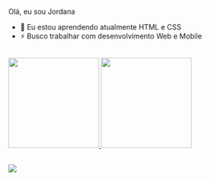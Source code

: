 Olá, eu sou Jordana
- 🌱 Eu estou aprendendo atualmente HTML e CSS 
- ⚡ Busco trabalhar com desenvolvimento Web e Mobile


##

 <div>
  <a href="https://github.com/Jordana-eng">
  <img height="180em" src="https://github-readme-stats.vercel.app/api?username=Jordana-eng&show_icons=true&theme=dark&include_all_commits=true&count_private=true"/>
  <img height="180em" src="https://github-readme-stats.vercel.app/api/top-langs/?username=Jordana-eng&layout=compact&langs_count=16&theme=dark"/>

 </div>
 
##

  
<div>
   <a href="https://www.linkedin.com/in/jordana-moreira-57841a364?lipi=urn%3Ali%3Apage%3Ad_flagship3_profile_view_base_contact_details%3BG1TvPDW4S6ir9rUgDDx4kw%3D%3D" target="_blank"><img src="https://img.shields.io/badge/-LinkedIn-%230077B5?style=for-the-badge&logo=linkedin&logoColor=white" target="_blank"></a> 
  
</div>

